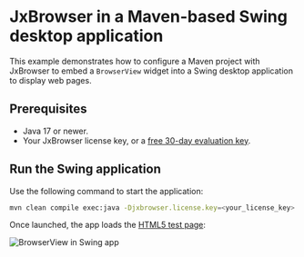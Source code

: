 # JxBrowser in a Maven-based Swing desktop application

This example demonstrates how to configure a Maven project with JxBrowser to embed a `BrowserView` widget into a Swing desktop application to display web pages.

## Prerequisites

* Java 17 or newer.
* Your JxBrowser license key, or a [free 30-day evaluation key][web-form].

## Run the Swing application

Use the following command to start the application:

```bash
mvn clean compile exec:java -Djxbrowser.license.key=<your_license_key>
```

Once launched, the app loads the [HTML5 test page][html5-test-page]:

![BrowserView in Swing app][swing-browser-view]

[web-form]: https://www.teamdev.com/jxbrowser#evaluate
[html5-test-page]: https://html5test.teamdev.com
[swing-browser-view]: https://teamdev.com/jxbrowser/img/articles/swing-view.webp
